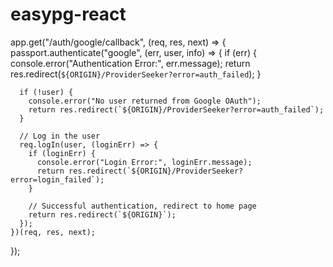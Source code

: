 # easypg-react
 app.get("/auth/google/callback", (req, res, next) => {
    passport.authenticate("google", (err, user, info) => {
      if (err) {
        console.error("Authentication Error:", err.message);
        return res.redirect(`${ORIGIN}/ProviderSeeker?error=auth_failed`);
      }
  
      if (!user) {
        console.error("No user returned from Google OAuth");
        return res.redirect(`${ORIGIN}/ProviderSeeker?error=auth_failed`);
      }
  
      // Log in the user
      req.logIn(user, (loginErr) => {
        if (loginErr) {
          console.error("Login Error:", loginErr.message);
          return res.redirect(`${ORIGIN}/ProviderSeeker?error=login_failed`);
        }
  
        // Successful authentication, redirect to home page
        return res.redirect(`${ORIGIN}`);
      });
    })(req, res, next);
  });